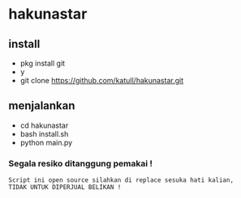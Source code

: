 # hakunastar

## install
- pkg install git
- y
- git clone https://github.com/katull/hakunastar.git


## menjalankan
- cd hakunastar
- bash install.sh
- python main.py

### Segala resiko ditanggung pemakai !
    Script ini open source silahkan di replace sesuka hati kalian,
    TIDAK UNTUK DIPERJUAL BELIKAN !
